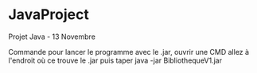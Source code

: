 # JavaProject
Projet Java - 13 Novembre


Commande pour lancer le programme avec le .jar, ouvrir une CMD allez à l'endroit où ce trouve le .jar puis taper java -jar BibliothequeV1.jar